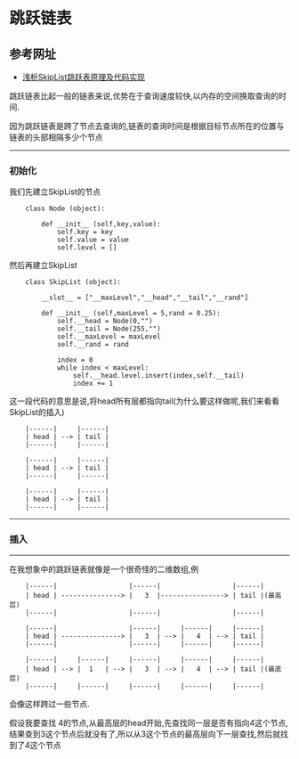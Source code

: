 # 跳跃链表

## 参考网址
* [浅析SkipList跳跃表原理及代码实现](http://blog.csdn.net/ict2014/article/details/17394259)

跳跃链表比起一般的链表来说,优势在于查询速度较快,以内存的空间换取查询的时间.

因为跳跃链表是跨了节点去查询的,链表的查询时间是根据目标节点所在的位置与链表的头部相隔多少个节点

---

### 初始化
我们先建立SkipList的节点

```
    class Node (object):

        def __init__ (self,key,value):
            self.key = key
            self.value = value
            self.level = []
```

然后再建立SkipList

```
    class SkipList (object):

        __slot__ = ["__maxLevel","__head","__tail","__rand"]

        def __init__ (self,maxLevel = 5,rand = 0.25):
            self.__head = Node(0,"")
            self.__tail = Node(255,"")
            self.__maxLevel = maxLevel
            self.__rand = rand

            index = 0
            while index < maxLevel:
                self.__head.level.insert(index,self.__tail)
                index += 1
```

这一段代码的意思是说,将head所有层都指向tail(为什么要这样做呢,我们来看看SkipList的插入)

        |------|     |------|
        | head | --> | tail |
        |------|     |------|

        |------|     |------|
        | head | --> | tail |
        |------|     |------|

        |------|     |------|
        | head | --> | tail |
        |------|     |------|

---

### 插入


---
在我想象中的跳跃链表就像是一个很奇怪的二维数组,例

        |------|                  |------|                  |------|
        | head | ---------------> |   3  |----------------> | tail |(最高层)
        |------|                  |------|                  |------|

        |------|                  |------|     |------|     |------|
        | head | ---------------> |   3  | --> |   4  | --> | tail |
        |------|                  |------|     |------|     |------|

        |------|     |------|     |------|     |------|     |------|
        | head | --> |  1   | --> |   3  | --> |   4  | --> | tail |(最底层)
        |------|     |------|     |------|     |------|     |------|

会像这样跨过一些节点.

假设我要查找 4的节点,从最高层的head开始,先查找同一层是否有指向4这个节点,结果查到3这个节点后就没有了,所以从3这个节点的最高层向下一层查找,然后就找到了4这个节点

